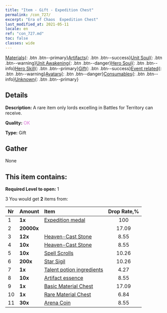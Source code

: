 ```yaml
---
title: "Item - Gift - Expedition Chest"
permalink: /con_727/
excerpt: "Era of Chaos  Expedition Chest"
last_modified_at: 2021-05-11
locale: en
ref: "con_727.md"
toc: false
classes: wide
---
```

 [Materials](/Items/){: .btn .btn--primary}[Artifacts](/Items/Artifacts/){: .btn .btn--success}[Unit Soul](/Items/UnitSoul/){: .btn .btn--warning}[Unit Awakening](/Items/UnitAwakening/){: .btn .btn--danger}[Hero Soul](/Items/HeroSoul/){: .btn .btn--info}[Hero Skill](/Items/HeroSkill/){: .btn .btn--primary}[Gift](/Items/Gift/){: .btn .btn--success}[Event related](/Items/Events/){: .btn .btn--warning}[Avatars](/Items/Avatars/){: .btn .btn--danger}[Consumables](/Items/Consumables/){: .btn .btn--info}[Unknown](/Items/Unknown/){: .btn .btn--primary}

## Details
 **Description:** A rare item only lords excelling in Battles for Territory can receive.

 **Quality:** <span style="color: #DA70D6">OK</span>

 **Type:** Gift

## Gather

  None

## This item contains:

 **Required Level to open:** 1

 3 You would get **2** items  from:

  | Nr | Amount |     Item    | Drop Rate,% |
  |:---|:-------|:------------|:---------:|
  | 1 |  **1x** | [Expedition medal](/Items/con_875/) | 100 | 
  | 2 |  **20000x** | <i class="fas fa-coins"/> | 17.09 | 
  | 3 |  **12x** | [Heaven-Cast Stone](/Items/art_188/) | 8.55 | 
  | 4 |  **10x** | [Heaven-Cast Stone](/Items/art_188/) | 8.55 | 
  | 5 |  **10x** | [Spell Scrolls](/Items/con_694/) | 10.26 | 
  | 6 |  **200x** | [Star Sigil](/Items/con_876/) | 10.26 | 
  | 7 |  **1x** | [Talent potion ingredients](/Items/con_1120/) | 4.27 | 
  | 8 |  **10x** | [Artifact essence](/Items/con_905/) | 8.55 | 
  | 9 |  **1x** | [Basic Material Chest](/Items/con_756/) | 17.09 | 
  | 10 |  **1x** | [Rare Material Chest](/Items/con_757/) | 6.84 | 
  | 11 |  **30x** | [Arena Coin](/Items/con_903/) | 8.55 | 
